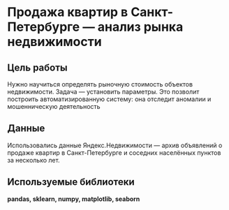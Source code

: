 # Продажа квартир в Санкт-Петербурге — анализ рынка недвижимости

## Цель работы

Нужно научиться определять рыночную стоимость объектов недвижимости. Задача — установить параметры. Это позволит построить автоматизированную систему: она отследит аномалии и мошенническую деятельность

## Данные

Использовались данные Яндекс.Недвижимости — архив объявлений о продаже квартир в Санкт-Петербурге и соседних населённых пунктов за несколько лет.

## Используемые библиотеки

**pandas, sklearn, numpy, matplotlib, seaborn**

 
